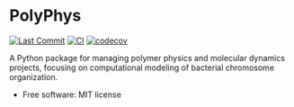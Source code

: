 PolyPhys
========

[![Last Commit](https://img.shields.io/github/last-commit/amirhs1/PolyPhys)](https://github.com/amirhs1/PolyPhys/graphs/commit-activity)
[![CI](https://github.com/amirhs1/PolyPhys/actions/workflows/ci.yaml/badge.svg)](https://github.com/amirhs1/PolyPhys/actions)
[![codecov](https://codecov.io/gh/amirhs1/PolyPhys/branch/master/graph/badge.svg?token=FDTYB8DUPP)](https://codecov.io/gh/amirhs1/PolyPhys)

A Python package for managing polymer physics and molecular dynamics projects, 
focusing on computational modeling of bacterial chromosome organization.

* Free software: MIT license
